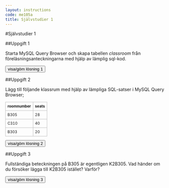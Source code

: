 ```yaml
---
layout: instructions
code: me105a
title: Självstudier 1
---
```



<script>
  var toggle = function(id) {
  var mydiv = document.getElementById(id);
  if (mydiv.style.display === 'block' || mydiv.style.display === '')
    mydiv.style.display = 'none';
  else
    mydiv.style.display = 'block'
  }
</script>

#Självstudier 1

##Uppgift 1

Starta MySQL Query Browser och skapa tabellen *classroom* från föreläsningsanteckningarna med hjälp av lämplig sql-kod. 


<!--START SHOW/HIDE-->
<input type="button" value="visa/göm lösning 1" onclick="toggle('answer1');">

<div id="answer1" style="display:none">

{% highlight sql %}
CREATE TABLE classroom (
  id INT NOT NULL AUTO_INCREMENT PRIMARY KEY,
  roomnumber CHAR(4),
  seats INT
)
{% endhighlight %}</div>
<!--END SHOW/HIDE-->

##Uppgift 2

Lägg till följande klassrum med hjälp av lämpliga SQL-satser i MySQL Query Browser;

<style>
table {border-collapse: collapse;font-size:smaller}
th, td {border: 1px solid #BBBBBB}
th, td {text-align:left}
th, td {padding: 6px;}
</style>

| roomnumber  | seats  |
|---|---|
| B305 | 28 |
| C310 | 40 |
| B303 | 20 |

<!--START SHOW/HIDE-->
<input type="button" value="visa/göm lösning 2" onclick="toggle('answer2');">

<div id="answer2" style="display:none">

<p>SQL för att lägga till rum:</p>

{% highlight mysql %}
INSERT INTO  classroom (roomnumber,seats) VALUES ('B305',28);
INSERT INTO  classroom (roomnumber,seats) VALUES ('C310',40);
INSERT INTO  classroom (roomnumber,seats) VALUES ('B303',20);
{% endhighlight %}

</div>
<!--END SHOW/HIDE-->


##Uppgift 3

Fullständiga beteckningen på B305 är egentligen K2B305. Vad händer om du försöker lägga till K2B305 istället? Varför?
<!--START SHOW/HIDE--><input type="button" value="visa/göm lösning 3" onclick="toggle('answer3');">

<div id="answer3" style="display:none">

<p>Kolumnen roomnumber får max innehålla 4 tecken. Man får ett felmeddelande om man försöker lägga in mer än fyra tecken:</p>

{% highlight text %}
Data too long for column 'roomnumber' at row 1{% endhighlight %}

</div>
<!--END SHOW/HIDE-->
